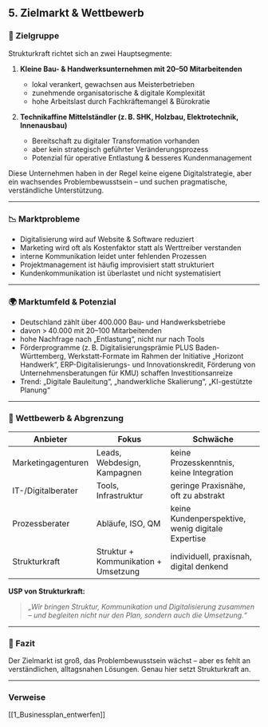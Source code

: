 ## 5. Zielmarkt & Wettbewerb

### 🎯 Zielgruppe

Strukturkraft richtet sich an zwei Hauptsegmente:

1. **Kleine Bau- & Handwerksunternehmen mit 20–50 Mitarbeitenden**
   - lokal verankert, gewachsen aus Meisterbetrieben
   - zunehmende organisatorische & digitale Komplexität
   - hohe Arbeitslast durch Fachkräftemangel & Bürokratie

2. **Technikaffine Mittelständler (z. B. SHK, Holzbau, Elektrotechnik, Innenausbau)**
   - Bereitschaft zu digitaler Transformation vorhanden
   - aber kein strategisch geführter Veränderungsprozess
   - Potenzial für operative Entlastung & besseres Kundenmanagement

Diese Unternehmen haben in der Regel keine eigene Digitalstrategie, aber ein wachsendes Problembewusstsein – und suchen pragmatische, verständliche Unterstützung.

---

### 📉 Marktprobleme

- Digitalisierung wird auf Website & Software reduziert
- Marketing wird oft als Kostenfaktor statt als Werttreiber verstanden
- interne Kommunikation leidet unter fehlenden Prozessen
- Projektmanagement ist häufig improvisiert statt strukturiert
- Kundenkommunikation ist überlastet und nicht systematisiert

---

### 🌍 Marktumfeld & Potenzial

- Deutschland zählt über 400.000 Bau- und Handwerksbetriebe
- davon > 40.000 mit 20–100 Mitarbeitenden
- hohe Nachfrage nach „Entlastung“, nicht nur nach Tools
- Förderprogramme (z. B. Digitalisierungsprämie PLUS Baden-Württemberg, Werkstatt-Formate im Rahmen der Initiative „Horizont Handwerk“, ERP-Digitalisierungs- und Innovationskredit, Förderung von Unternehmensberatungen für KMU) schaffen Investitionsanreize
- Trend: „Digitale Bauleitung“, „handwerkliche Skalierung“, „KI-gestützte Planung“

---

### 🥇 Wettbewerb & Abgrenzung

| Anbieter | Fokus | Schwäche |
|---|---|---|
| Marketingagenturen | Leads, Webdesign, Kampagnen | keine Prozesskenntnis, keine Integration |
| IT-/Digitalberater | Tools, Infrastruktur | geringe Praxisnähe, oft zu abstrakt |
| Prozessberater | Abläufe, ISO, QM | keine Kundenperspektive, wenig digitale Expertise |
| Strukturkraft | Struktur + Kommunikation + Umsetzung | individuell, praxisnah, digital denkend |

**USP von Strukturkraft:**  
> *„Wir bringen Struktur, Kommunikation und Digitalisierung zusammen – und begleiten nicht nur den Plan, sondern auch die Umsetzung.“*

---

### 🔑 Fazit

Der Zielmarkt ist groß, das Problembewusstsein wächst – aber es fehlt an verständlichen, alltagsnahen Lösungen. Genau hier setzt Strukturkraft an.


---
### Verweise
[[1_Businessplan_entwerfen]]